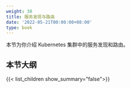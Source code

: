 ```yaml
---
weight: 38
title: 服务发现与路由
date: '2022-05-21T00:00:00+08:00'
type: book
---
```




本节为你介绍 Kubernetes 集群中的服务发现和路由。

## 本节大纲

{{< list_children show_summary="false">}}
